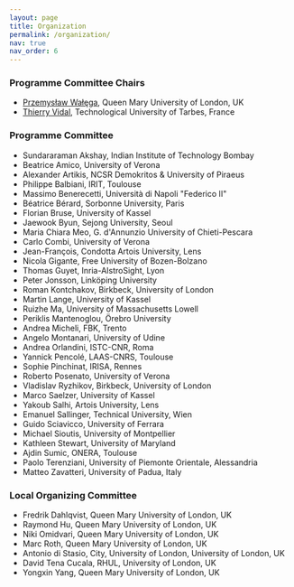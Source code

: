 ```yaml
---
layout: page
title: Organization
permalink: /organization/
nav: true
nav_order: 6
---
```


### Programme Committee Chairs

- [Przemysław Wałęga](https://www.seresearch.qmul.ac.uk/cfcs/people/pwalega/), Queen Mary University of London, UK
- [Thierry Vidal](https://www.irisa.fr/dream/site/Emembre_tvidal.html), Technological University of Tarbes, France

### Programme Committee

- Sundararaman	Akshay,	Indian Institute of Technology Bombay
- Beatrice	Amico,	University of Verona
- Alexander	Artikis,	NCSR Demokritos & University of Piraeus
- Philippe	Balbiani,	IRIT, Toulouse
- Massimo	Benerecetti, Università di Napoli "Federico II"
- Béatrice	Bérard,	Sorbonne University, Paris
- Florian	Bruse,	University of Kassel 
- Jaewook	Byun,	Sejong University, Seoul
- Maria	Chiara Meo,	G. d'Annunzio University of Chieti-Pescara
- Carlo	Combi,	University of Verona
- Jean-François,	Condotta	Artois University, Lens
- Nicola	Gigante,	Free University of Bozen-Bolzano
- Thomas	Guyet,	Inria-AIstroSight, Lyon
- Peter	Jonsson,	Linköping University
- Roman	Kontchakov,	Birkbeck, University of London
- Martin	Lange,	University of Kassel
- Ruizhe	Ma,	University of Massachusetts Lowell
- Periklis	Mantenoglou,	Örebro University
- Andrea	Micheli,	FBK, Trento
- Angelo	Montanari,	University of Udine
- Andrea	Orlandini,	ISTC-CNR, Roma
- Yannick	Pencolé,	LAAS-CNRS, Toulouse
- Sophie	Pinchinat,	IRISA, Rennes
- Roberto	Posenato,	University of Verona
- Vladislav	Ryzhikov,	Birkbeck, University of London
- Marco	Saelzer,	University of Kassel
- Yakoub	Salhi,	Artois University, Lens
- Emanuel	Sallinger,	Technical University, Wien
- Guido	Sciavicco,	University of Ferrara
- Michael	Sioutis,	University of Montpellier
- Kathleen	Stewart,	University of Maryland
- Ajdin	Sumic,	ONERA, Toulouse
- Paolo	Terenziani,	University of Piemonte Orientale, Alessandria
- Matteo	Zavatteri,	University of Padua, Italy

### Local Organizing Committee

- Fredrik Dahlqvist, Queen Mary University of London, UK
- Raymond Hu, Queen Mary University of London, UK
- Niki Omidvari, Queen Mary University of London, UK
- Marc Roth, Queen Mary University of London, UK
- Antonio di Stasio, City, University of London, University of London, UK
- David Tena Cucala, RHUL, University of London, UK
- Yongxin Yang, Queen Mary University of London, UK
